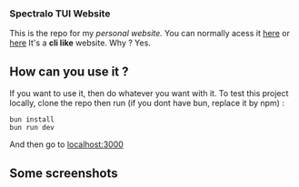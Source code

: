 ### Spectralo TUI Website

This is the repo for my *personal website.*
You can normally acess it [here](https://spectralo.hackclub.app/) or [here](https://spectralo.me/)
It's a **cli like** website. Why ? Yes.

## How can you use it ?

If you want to use it, then do whatever you want with it. 
To test this project locally, clone the repo then run (if you dont have bun, replace it by npm) :
```
bun install
bun run dev
```
And then go to [localhost:3000](http://localhost:3000/)

## Some screenshots

